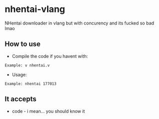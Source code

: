 # nhentai-vlang
NHentai downloader in vlang but with concurency and its fucked so bad lmao

## How to use
* Compile the code if you havent with:
```
Example: v nhentai.v
```

* Usage:
```
Example: nhentai 177013
```

## It accepts
* code - i mean... you should know it


